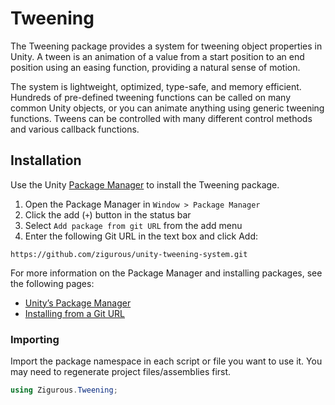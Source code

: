 # Tweening

The Tweening package provides a system for tweening object properties in Unity. A tween is an animation of a value from a start position to an end position using an easing function, providing a natural sense of motion.

The system is lightweight, optimized, type-safe, and memory efficient. Hundreds of pre-defined tweening functions can be called on many common Unity objects, or you can animate anything using generic tweening functions. Tweens can be controlled with many different control methods and various callback functions.

## Installation

Use the Unity [Package Manager](https://docs.unity3d.com/Manual/upm-ui.html) to install the Tweening package.

1. Open the Package Manager in `Window > Package Manager`
2. Click the add (`+`) button in the status bar
3. Select `Add package from git URL` from the add menu
4. Enter the following Git URL in the text box and click Add:

```http
https://github.com/zigurous/unity-tweening-system.git
```

For more information on the Package Manager and installing packages, see the following pages:

- [Unity’s Package Manager](https://docs.unity3d.com/Manual/Packages.html)
- [Installing from a Git URL](https://docs.unity3d.com/Manual/upm-ui-giturl.html)

### Importing

Import the package namespace in each script or file you want to use it. You may need to regenerate project files/assemblies first.

```csharp
using Zigurous.Tweening;
```
